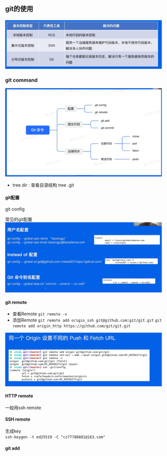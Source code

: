 ## git的使用


### 

![](../picture/11版本控制.jpg)


### git command

![](../picture/11git命令.jpg)

- tree dir : 查看目录结构  tree .git


#### git配置
git config

常见的git配置
![](../picture/11常见git配置.jpg)

#### git remote

- 查看Remote `git remote -v`
- 添加Remote `git remote add origin_ssh git@github.com:git/git.git`   `git remote add origin_http https://github.com/git/git.git`

![](../picture/11gitSetRepo.jpg)

#### HTTP remote

一般用ssh remote

#### SSH remote

生成key  
`ssh-keygen -t ed25519 -C "cz77788881@163.com"`

#### git add
